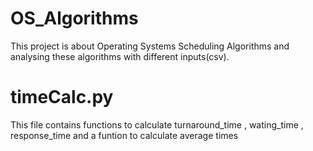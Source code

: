 # OS_Algorithms

This project is about Operating Systems Scheduling Algorithms and analysing these algorithms with different inputs(csv).

# timeCalc.py

This file contains functions to calculate turnaround_time , wating_time , response_time and a funtion to calculate average times
